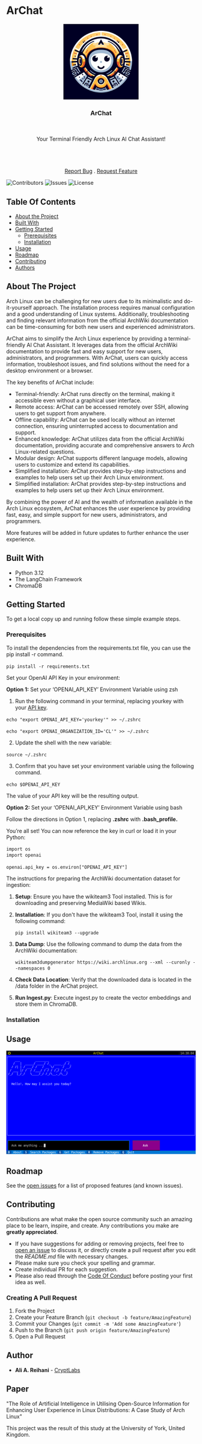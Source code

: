 # ArChat

<p align="center">
  <a href="https://github.com/CryptLabs/ArChat">
    <img src="logo.jpeg" alt="Logo" width="200" height="200">
  </a>

  <h3 align="center">ArChat</h3>

  <p align="center">
    <br/><br/> Your Terminal Friendly Arch Linux AI Chat Assistant!<br/>
    <br/>
    <br/>
    <br/>
    <br/>
    <a href="https://github.com/CryptLabs/ArChat/issues">Report Bug</a>
    .
    <a href="https://github.com/CryptLabs/ArChat/issues">Request Feature</a>
  </p>
</p>

![Contributors](https://img.shields.io/github/contributors/CryptLabs/ArChat?color=dark-green) ![Issues](https://img.shields.io/github/issues/CryptLabs/ArChat) ![License](https://img.shields.io/github/license/CryptLabs/ArChat)

## Table Of Contents

- [About the Project](#about-the-project)
- [Built With](#built-with)
- [Getting Started](#getting-started)
  - [Prerequisites](#prerequisites)
  - [Installation](#installation)
- [Usage](#usage)
- [Roadmap](#roadmap)
- [Contributing](#contributing)
- [Authors](#authors)

## About The Project

Arch Linux can be challenging for new users due to its minimalistic and do-it-yourself approach. The installation process requires manual configuration and a good understanding of Linux systems. Additionally, troubleshooting and finding relevant information from the official ArchWiki documentation can be time-consuming for both new users and experienced administrators.

ArChat aims to simplify the Arch Linux experience by providing a terminal-friendly AI Chat Assistant. It leverages data from the official ArchWiki documentation to provide fast and easy support for new users, administrators, and programmers. With ArChat, users can quickly access information, troubleshoot issues, and find solutions without the need for a desktop environment or a browser.

The key benefits of ArChat include:

- Terminal-friendly: ArChat runs directly on the terminal, making it accessible even without a graphical user interface.
- Remote access: ArChat can be accessed remotely over SSH, allowing users to get support from anywhere.
- Offline capability: ArChat can be used locally without an internet connection, ensuring uninterrupted access to documentation and support.
- Enhanced knowledge: ArChat utilizes data from the official ArchWiki documentation, providing accurate and comprehensive answers to Arch Linux-related questions.
- Modular design: ArChat supports different language models, allowing users to customize and extend its capabilities.
- Simplified installation: ArChat provides step-by-step instructions and examples to help users set up their Arch Linux environment.
- Simplified installation: ArChat provides step-by-step instructions and examples to help users set up their Arch Linux environment.

By combining the power of AI and the wealth of information available in the Arch Linux ecosystem, ArChat enhances the user experience by providing fast, easy, and simple support for new users, administrators, and programmers.

More features will be added in future updates to further enhance the user experience.

## Built With

- Python 3.12
- The LangChain Framework
- ChromaDB

## Getting Started

To get a local copy up and running follow these simple example steps.

### Prerequisites

To install the dependencies from the requirements.txt file, you can use the pip install -r command.

`pip install -r requirements.txt`

Set your OpenAI API Key in your environment:

**Option 1:** Set your ‘OPENAI_API_KEY’ Environment Variable using zsh

1. Run the following command in your terminal, replacing yourkey with your [API key](https://beta.openai.com/account/api-keys).

`echo "export OPENAI_API_KEY='yourkey'" >> ~/.zshrc`

`echo "export OPENAI_ORGANIZATION_ID='CL'" >> ~/.zshrc`

2. Update the shell with the new variable:

`source ~/.zshrc`

3. Confirm that you have set your environment variable using the following command.

`echo $OPENAI_API_KEY`

The value of your API key will be the resulting output.

**Option 2:** Set your ‘OPENAI_API_KEY’ Environment Variable using bash

Follow the directions in Option 1, replacing **.zshrc** with **.bash_profile.**

You’re all set! You can now reference the key in curl or load it in your Python:
```
import os  
import openai  
   
openai.api_key = os.environ["OPENAI_API_KEY"]
```


The instructions for preparing the ArchWiki documentation dataset for ingestion:

1. **Setup**:
   Ensure you have the wikiteam3 Tool installed. This is for downloading and preserving MediaWiki based Wikis.

2. **Installation**:
   If you don't have the wikiteam3 Tool, install it using the following command:
   ```
   pip install wikiteam3 --upgrade
   ```

3. **Data Dump**:
   Use the following command to dump the data from the ArchWiki documentation:
   ```
   wikiteam3dumpgenerator https://wiki.archlinux.org --xml --curonly --namespaces 0
   ```

4. **Check Data Location**:
   Verify that the downloaded data is located in the /data folder in the ArChat project.

5. **Run Ingest.py**:
   Execute ingest.py to create the vector embeddings and store them in ChromaDB. 


### Installation

## Usage

![Screen Shot](images/ArChat.png)

## Roadmap

See the [open issues](https://github.com/CryptLabs/ArChat/issues) for a list of proposed features (and known issues).

## Contributing

Contributions are what make the open source community such an amazing place to be learn, inspire, and create. Any contributions you make are **greatly appreciated**.

- If you have suggestions for adding or removing projects, feel free to [open an issue](https://github.com/CryptLabs/ArChat/issues/new) to discuss it, or directly create a pull request after you edit the _README.md_ file with necessary changes.
- Please make sure you check your spelling and grammar.
- Create individual PR for each suggestion.
- Please also read through the [Code Of Conduct](https://github.com/CryptLabs/ArChat/blob/main/CODE_OF_CONDUCT.md) before posting your first idea as well.

### Creating A Pull Request

1. Fork the Project
2. Create your Feature Branch (`git checkout -b feature/AmazingFeature`)
3. Commit your Changes (`git commit -m 'Add some AmazingFeature'`)
4. Push to the Branch (`git push origin feature/AmazingFeature`)
5. Open a Pull Request

## Author

- **Ali A. Reihani** - [CryptLabs](https://cryptlabs.com)

## Paper

"The Role of Artificial Intelligence in Utilising Open-Source Information for Enhancing User Experience in Linux Distributions: A Case Study of Arch Linux"

This project was the result of this study at the University of York, United Kingdom.
